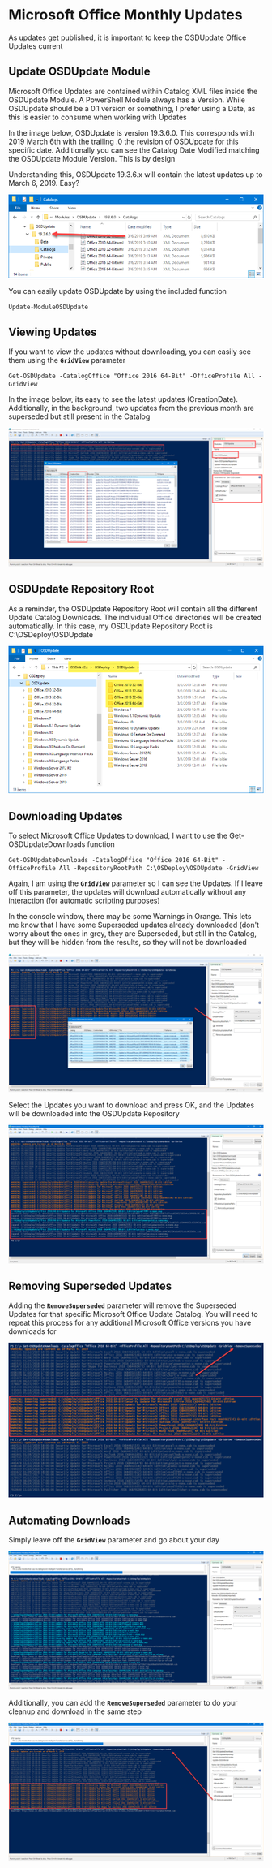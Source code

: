 # Microsoft Office Monthly Updates

As updates get published, it is important to keep the OSDUpdate Office Updates current

## Update OSDUpdate Module

Microsoft Office Updates are contained within Catalog XML files inside the OSDUpdate Module.  A PowerShell Module always has a Version.  While OSDUpdate should be a 0.1 version or something, I prefer using a Date, as this is easier to consume when working with Updates

In the image below, OSDUpdate is version 19.3.6.0.  This corresponds with 2019 March 6th with the trailing .0 the revision of OSDUpdate for this specific date.  Additionally you can see the Catalog Date Modified matching the OSDUpdate Module Version.  This is by design

Understanding this, OSDUpdate 19.3.6.x will contain the latest updates up to March 6, 2019.  Easy?

![](../../../.gitbook/assets/image%20%2860%29.png)

You can easily update OSDUpdate by using the included function

```text
Update-ModuleOSDUpdate
```

## Viewing Updates

If you want to view the updates without downloading, you can easily see them using the **`GridView`** parameter

```text
Get-OSDUpdate -CatalogOffice "Office 2016 64-Bit" -OfficeProfile All -GridView
```

In the image below, its easy to see the latest updates \(CreationDate\).  Additionally, in the background, two updates from the previous month are superseded but still present in the Catalog

![](../../../.gitbook/assets/image%20%2864%29.png)

## OSDUpdate Repository Root

As a reminder, the OSDUpdate Repository Root will contain all the different Update Catalog Downloads.  The individual Office directories will be created automatically.  In this case, my OSDUpdate Repository Root is C:\OSDeploy\OSDUpdate

![](../../../.gitbook/assets/image%20%2861%29.png)

## Downloading Updates

To select Microsoft Office Updates to download, I want to use the Get-OSDUpdateDownloads function

```text
Get-OSDUpdateDownloads -CatalogOffice "Office 2016 64-Bit" -OfficeProfile All -RepositoryRootPath C:\OSDeploy\OSDUpdate -GridView
```

Again, I am using the **`GridView`** parameter so I can see the Updates.  If I leave off this parameter, the updates will download automatically without any interaction \(for automatic scripting purposes\)

In the console window, there may be some Warnings in Orange.  This lets me know that I have some Superseded updates already downloaded \(don't worry about the ones in grey, they are Superseded, but still in the Catalog, but they will be hidden from the results, so they will not be downloaded

![](../../../.gitbook/assets/image%20%2812%29.png)

Select the Updates you want to download and press OK, and the Updates will be downloaded into the OSDUpdate Repository

![](../../../.gitbook/assets/image%20%2825%29.png)

## Removing Superseded Updates

Adding the **`RemoveSuperseded`** parameter will remove the Superseded Updates for that specific Microsoft Office Update Catalog.  You will need to repeat this process for any additional Microsoft Office versions you have downloads for

![](../../../.gitbook/assets/image%20%2818%29.png)

## Automating Downloads

Simply leave off the **`GridView`** parameter and go about your day

![](../../../.gitbook/assets/image.png)

Additionally, you can add the **`RemoveSuperseded`** parameter to do your cleanup and download in the same step

![](../../../.gitbook/assets/image%20%2811%29.png)

